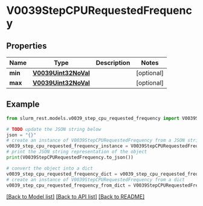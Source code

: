 # V0039StepCPURequestedFrequency


## Properties

Name | Type | Description | Notes
------------ | ------------- | ------------- | -------------
**min** | [**V0039Uint32NoVal**](V0039Uint32NoVal.md) |  | [optional] 
**max** | [**V0039Uint32NoVal**](V0039Uint32NoVal.md) |  | [optional] 

## Example

```python
from slurm_rest.models.v0039_step_cpu_requested_frequency import V0039StepCPURequestedFrequency

# TODO update the JSON string below
json = "{}"
# create an instance of V0039StepCPURequestedFrequency from a JSON string
v0039_step_cpu_requested_frequency_instance = V0039StepCPURequestedFrequency.from_json(json)
# print the JSON string representation of the object
print(V0039StepCPURequestedFrequency.to_json())

# convert the object into a dict
v0039_step_cpu_requested_frequency_dict = v0039_step_cpu_requested_frequency_instance.to_dict()
# create an instance of V0039StepCPURequestedFrequency from a dict
v0039_step_cpu_requested_frequency_from_dict = V0039StepCPURequestedFrequency.from_dict(v0039_step_cpu_requested_frequency_dict)
```
[[Back to Model list]](../README.md#documentation-for-models) [[Back to API list]](../README.md#documentation-for-api-endpoints) [[Back to README]](../README.md)



